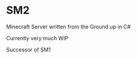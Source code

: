 # SM2

Minecraft Server written from the Ground up in C#

Currently very much WIP

Successor of SM1
